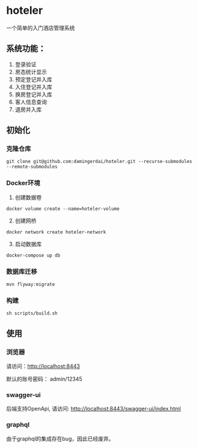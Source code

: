# hoteler
一个简单的入门酒店管理系统

## 系统功能：
1. 登录验证
2. 房态统计显示
3. 预定登记并入库
4. 入住登记并入库
5. 换房登记并入库
6. 客人信息查询
7. 退房并入库

## 初始化

### 克隆仓库

```shell script
git clone git@github.com:damingerdai/hoteler.git --recurse-submodules --remote-submodules
```

### Docker环境

1. 创建数据卷

```shell script
docker volume create --name=hoteler-volume
```
2. 创建网桥

```shell script
docker network create hoteler-network
```
3. 启动数据库

```shell script
docker-compose up db
```

### 数据库迁移

```shell script
mvn flyway:migrate
```

### 构建

```shell script
sh scripts/build.sh
```

## 使用

### 浏览器

请访问：[http://localhost:8443](http://localhost:8080)

默认的账号密码： admin/12345
### swagger-ui

后端支持OpenApi, 请访问: [http://localhost:8443/swagger-ui/index.html](http://localhost:8443/swagger-ui/index.html)

### graphql

由于graphql的集成存在bug，因此已经废弃。
<!-- [http://localhost:8080/graphiq](http://localhost:8080/graphiq) -->